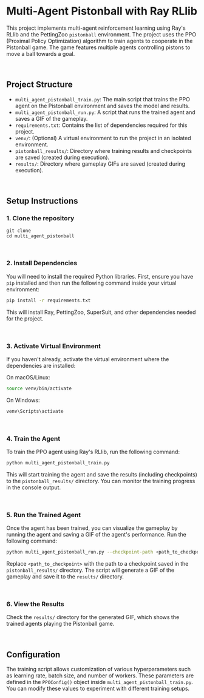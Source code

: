 # Multi-Agent Pistonball with Ray RLlib

This project implements multi-agent reinforcement learning using Ray's RLlib and the PettingZoo `pistonball` environment. The project uses the PPO (Proximal Policy Optimization) algorithm to train agents to cooperate in the Pistonball game. The game features multiple agents controlling pistons to move a ball towards a goal.

<br>

## Project Structure

- `multi_agent_pistonball_train.py`: The main script that trains the PPO agent on the Pistonball environment and saves the model and results.
- `multi_agent_pistonball_run.py`: A script that runs the trained agent and saves a GIF of the gameplay.
- `requirements.txt`: Contains the list of dependencies required for this project.
- `venv/`: (Optional) A virtual environment to run the project in an isolated environment.
- `pistonball_results/`: Directory where training results and checkpoints are saved (created during execution).
- `results/`: Directory where gameplay GIFs are saved (created during execution).

<br>

## Setup Instructions

### 1. Clone the repository

```
git clone 
cd multi_agent_pistonball
```

<br>

### 2. Install Dependencies

You will need to install the required Python libraries. First, ensure you have `pip` installed and then run the following command inside your virtual environment:

```bash
pip install -r requirements.txt
```

This will install Ray, PettingZoo, SuperSuit, and other dependencies needed for the project.

<br>

### 3. Activate Virtual Environment

If you haven't already, activate the virtual environment where the dependencies are installed:

On macOS/Linux:

```bash
source venv/bin/activate
```

On Windows:

```bash
venv\Scripts\activate
```

<br>

### 4. Train the Agent

To train the PPO agent using Ray's RLlib, run the following command:

```bash
python multi_agent_pistonball_train.py
```

This will start training the agent and save the results (including checkpoints) to the `pistonball_results/` directory. You can monitor the training progress in the console output.

<br>

### 5. Run the Trained Agent

Once the agent has been trained, you can visualize the gameplay by running the agent and saving a GIF of the agent's performance. Run the following command:

```bash
python multi_agent_pistonball_run.py --checkpoint-path <path_to_checkpoint>
```

Replace `<path_to_checkpoint>` with the path to a checkpoint saved in the `pistonball_results/` directory. The script will generate a GIF of the gameplay and save it to the `results/` directory.

<br>

### 6. View the Results

Check the `results/` directory for the generated GIF, which shows the trained agents playing the Pistonball game.

<br>

## Configuration

The training script allows customization of various hyperparameters such as learning rate, batch size, and number of workers. These parameters are defined in the `PPOConfig()` object inside `multi_agent_pistonball_train.py`. You can modify these values to experiment with different training setups.
